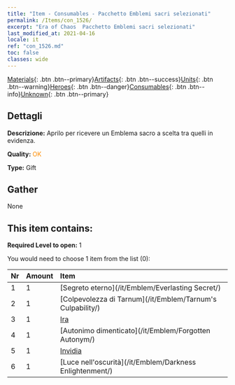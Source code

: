 ```yaml
---
title: "Item - Consumables - Pacchetto Emblemi sacri selezionati"
permalink: /Items/con_1526/
excerpt: "Era of Chaos  Pacchetto Emblemi sacri selezionati"
last_modified_at: 2021-04-16
locale: it
ref: "con_1526.md"
toc: false
classes: wide
---
```

 [Materials](/it/Items/){: .btn .btn--primary}[Artifacts](/it/Items/Artifacts/){: .btn .btn--success}[Units](/it/Items/Units/){: .btn .btn--warning}[Heroes](/it/Items/Heroes/){: .btn .btn--danger}[Consumables](/it/Items/Consumables/){: .btn .btn--info}[Unknown](/it/Items/Unknown/){: .btn .btn--primary}

## Dettagli
 **Descrizione:** Aprilo per ricevere un Emblema sacro a scelta tra quelli in evidenza.

 **Quality:** <span style="color: #FF8C00">OK</span>

 **Type:** Gift

## Gather

  None

## This item contains:

 **Required Level to open:** 1

 You would need to choose 1 item from the list (0):

  | Nr | Amount |     Item    |
  |:---|:-------|:------------|
  | 1 | 1 | [Segreto eterno](/it/Emblem/Everlasting Secret/) |  | 
  | 2 | 1 | [Colpevolezza di Tarnum](/it/Emblem/Tarnum's Culpability/) |  | 
  | 3 | 1 | [Ira](/it/Emblem/Anger/) |  | 
  | 4 | 1 | [Autonimo dimenticato](/it/Emblem/Forgotten Autonym/) |  | 
  | 5 | 1 | [Invidia](/it/Emblem/Jealousy/) |  | 
  | 6 | 1 | [Luce nell'oscurità](/it/Emblem/Darkness Enlightenment/) |  | 
